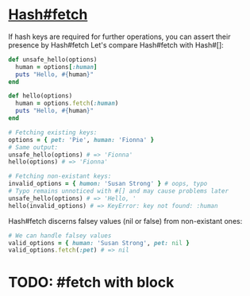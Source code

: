 # [Hash#fetch](https://ruby-doc.org/core-2.4.0/Hash.html#fetch-method)

If hash keys are required for further operations, you can assert their presence by Hash#fetch
Let's compare Hash#fetch with Hash#[]:
```ruby
def unsafe_hello(options)
  human = options[:human]
  puts "Hello, #{human}"
end

def hello(options)
  human = options.fetch(:human)
  puts "Hello, #{human}"
end

# Fetching existing keys:
options = { pet: 'Pie', human: 'Fionna' }
# Same output:
unsafe_hello(options) # => 'Fionna' 
hello(options) # => 'Fionna'

# Fetching non-existant keys:
invalid_options = { humon: 'Susan Strong' } # oops, typo
# Typo remains unnoticed with #[] and may cause problems later
unsafe_hello(options) # => 'Hello, '
hello(invalid_options) # => KeyError: key not found: :human
```

Hash#fetch discerns falsey values (nil or false) from non-existant ones:

```ruby
# We can handle falsey values
valid_options = { human: 'Susan Strong', pet: nil }
valid_options.fetch(:pet) # => nil
```

# TODO: #fetch with block